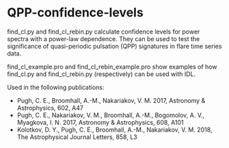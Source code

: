 # QPP-confidence-levels
find_cl.py and find_cl_rebin.py calculate confidence levels for power spectra with a power-law dependence. They can be used 
to test the significance of quasi-periodic pulsation (QPP) signatures in flare time series data.

find_cl_example.pro and find_cl_rebin_example.pro show examples of how find_cl.py and find_cl_rebin.py (respectively) can be
used with IDL.

Used in the following publications:
- Pugh, C. E., Broomhall, A.-M., Nakariakov, V. M. 2017, Astronomy & Astrophysics, 602, A47
- Pugh, C. E., Nakariakov, V. M., Broomhall, A.-M., Bogomolov, A. V., Myagkova, I. N. 2017, Astronomy & Astrophysics, 608, A101
- Kolotkov, D. Y., Pugh, C. E., Broomhall, A.-M., Nakariakov, V. M. 2018, The Astrophysical Journal Letters, 858, L3
